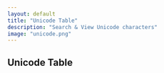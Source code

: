 ```yaml
---
layout: default
title: "Unicode Table"
description: "Search & View Unicode characters"
image: "unicode.png"
---
```


<style>
  #table {
    width: 100%;
    max-width: 400px;
    margin: 2% auto;
    padding: 20px;
    box-shadow: 0 0 0 1px var(--md-sys-color-surface-dim);
    border-radius: 15px;
  }
  #table .char {
    line-height: 0;
    display: inline-flex;
    justify-content: center;
    align-items: center;
    width: calc(100%/8);
    aspect-ratio : 1 / 1;
    box-shadow: 0 0 0 1px var(--md-sys-color-surface-dim);
    -webkit-user-select: none;
    -khtml-user-select: none;
    -moz-user-select: none;
    -o-user-select: none;
    user-select: none;
  }
  #table .selected {
    background: var(--md-sys-color-on-surface);
    color: var(--md-sys-color-background);
  }
  #input {
    background: #0000;
    font-size: medium;
    text-align: center;
    width: 70%;
    padding: 2.5%;
    margin: 5% 5% 0 0;
    box-shadow: 0 0 0 1px var(--md-sys-color-surface-dim);
    border: 0;
  }
  .button {
    display: inline-flex;
    justify-content: center;
    align-items: center;
    width: 25%;
    padding: 2.5%;
    margin: 5% 0 0 0;
    box-shadow: 0 0 0 1px var(--md-sys-color-surface-dim);
    -webkit-user-select: none;
    -khtml-user-select: none;
    -moz-user-select: none;
    -o-user-select: none;
    user-select: none;
  }
  .buttons {
    width: 100%;
    aspect-ratio : 8 / 1;
    box-shadow: 0 0 0 1px var(--md-sys-color-surface-dim);
    margin: 5% auto 0 0;
    -webkit-user-select: none;
    -khtml-user-select: none;
    -moz-user-select: none;
    -o-user-select: none;
    user-select: none;
  }
  .buttons div {
    display: inline-flex;
    justify-content: center;
    align-items: center;
    width: calc(100%/4);
    aspect-ratio : 2 / 1;
    border-radius: 100px;
  }
  .outchar {
    display: flex;
    justify-content: center;
    align-items: center;
    width: 30%;
    aspect-ratio: 1 / 1;
    font-size: xxx-large;
    margin: 0 auto;
    box-shadow: 0 0 0 1px var(--md-sys-color-surface-dim);
    border-radius: 15px;
  }
</style>
## Unicode Table

<div id="table"></div>
<script>
var url_string = window.location.href;
var url = new URL(url_string);
page = parseInt(url.searchParams.get("page"));
selected = parseInt(url.searchParams.get("char"));
if (isNaN(page)) {page = 0;} else {page = page-1;}
if (isNaN(selected)) {selected = 0;}
update = (x,y) => {
  if (y==null||y<0) selected=y=0;
  if (y>63) selected=y=63;
  if (x<0) page=x=0;
  if (x>17406) page=x=17406;
  history.replaceState({}, null, `../projects/unicode/?page=${x+1}&char=${y}`);
  table.innerHTML = "";
  var r = 8;
  for (var i=0;i<r;i++) {
    for (var j=0;j<r;j++) {
      table.innerHTML += `<div class="char${(y==(i*r+j)?" selected":"")}" onclick="update(page,selected=${i*r+j})">&#x${(i*r+j+x*r*r).toString(16)};</div>`;
    }
  }
  table.innerHTML += `
    <input id="input" autocomplete="off" value="${page+1}"><div class="button" onclick="update(page=(parseInt(input.value-1))||0,selected)">Go</div>
    <div class="buttons">
      <div onclick="update(page-=1,selected)"><</div><div onclick="update(page-=2,selected)"><<</div><div onclick="update(page+=2,selected)">>></div><div onclick="update(page+=1,selected)">></div>
    </div><br>
    <div class="outchar">&#x${(y+x*r*r).toString(16)};</div><br>
    Unicode: <span>U+${(y+x*r*r).toString(16).padStart(4,"0")}</span><br>
    HTML: <span>&amp#x${(y+x*r*r).toString(16)};</span><br>
    CSS: <span>\\${(y+x*r*r).toString(16).padStart(4,"0")}</span>`;
}
update(page,selected);
</script>
